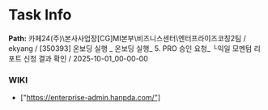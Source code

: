 # Task Info

**Path:** 카페24(주)\본사사업장\[CG]MI본부\비즈니스센터\엔터프라이즈코칭2팀 / ekyang / [350393] 온보딩 실행 _ 온보딩 실행_ 5. PRO 승인 요청_ └익일 모멘텀 리포트 신청 결과 확인 / 2025-10-01_00-00-00

### WIKI
- ["https://enterprise-admin.hanpda.com/"]

